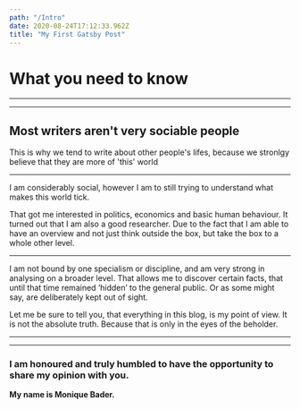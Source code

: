 ```yaml
---
path: "/Intro"
date: 2020-08-24T17:12:33.962Z
title: "My First Gatsby Post"
---
```


# What you need to know

---
***


## Most writers aren't very sociable people



This is why we tend to write about other people's lifes, because we stronlgy believe that they are more of 'this' world


---


I am considerably social, however I am to still trying to understand what makes this world tick.

That got me interested in politics, economics and basic human behaviour. It turned out that I am also a good researcher. Due to the fact that I am able to have an overview and not just think outside the box, but take the box to a whole other level.


---


I am not bound by one specialism or discipline, and am very strong in analysing on a broader level. That allows me to discover certain facts, that until that time remained ‘hidden’ to the general public. Or as some might say, are deliberately kept out of sight. 

Let me be sure to tell you, that everything in this blog, is my point of view. It is not the absolute truth. Because that is only in the eyes of the beholder. 


---
***


### I am honoured and truly humbled to have the opportunity to share my opinion with you.



**My name is Monique Bader.**

